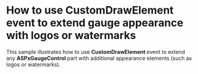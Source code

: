 # How to use CustomDrawElement event to extend gauge appearance with logos or watermarks


<p>This sample illustrates how to use <strong>CustomDrawElement </strong>event to extend any <strong>ASPxGaugeControl </strong>part with additional appearance elements (such as logos or watermarks).<br />
</p>

<br/>


